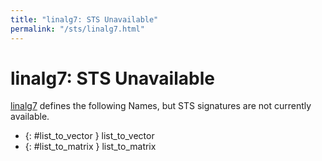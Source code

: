 ```yaml
---
title: "linalg7: STS Unavailable"
permalink: "/sts/linalg7.html"
---
```


# linalg7: STS Unavailable


[linalg7](/cd/linalg7)
defines the following Names, but STS signatures are not currently available.


 *  {: #list_to_vector } list_to_vector
 *  {: #list_to_matrix } list_to_matrix